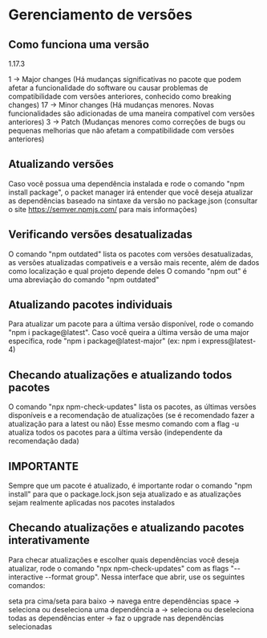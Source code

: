 # Gerenciamento de versões

## Como funciona uma versão

1.17.3

1 -> Major changes (Há mudanças significativas no pacote que podem afetar a funcionalidade do software ou causar problemas de compatibilidade com versões anteriores, conhecido como breaking changes)
17 -> Minor changes (Há mudanças menores. Novas funcionalidades são adicionadas de uma maneira compatível com versões anteriores)
3 -> Patch (Mudanças menores como correções de bugs ou pequenas melhorias que não afetam a compatibilidade com versões anteriores)

## Atualizando versões

Caso você possua uma dependência instalada e rode o comando "npm install package", o packet manager irá entender que você deseja atualizar as dependências baseado na sintaxe da versão no package.json (consultar o site https://semver.npmjs.com/ para mais informações)

## Verificando versões desatualizadas

O comando "npm outdated" lista os pacotes com versões desatualizadas, as versões atualizadas compativeis e a versão mais recente, além de dados como localização e qual projeto depende deles
O comando "npm out" é uma abreviação do comando "npm outdated"

## Atualizando pacotes individuais

Para atualizar um pacote para a última versão disponível, rode o comando "npm i package@latest". Caso você queira a última versão de uma major específica, rode "npm i package@latest-major" (ex: npm i express@latest-4)

## Checando atualizações e atualizando todos pacotes

O comando "npx npm-check-updates" lista os pacotes, as últimas versões disponíveis e a recomendação de atualizações (se é recomendado fazer a atualização para a latest ou não)
Esse mesmo comando com a flag -u atualiza todos os pacotes para a última versão (independente da recomendação dada)

## IMPORTANTE

Sempre que um pacote é atualizado, é importante rodar o comando "npm install" para que o package.lock.json seja atualizado e as atualizações sejam realmente aplicadas nos pacotes instalados

## Checando atualizações e atualizando pacotes interativamente

Para checar atualizações e escolher quais dependências você deseja atualizar, rode o comando "npx npm-check-updates" com as flags "--interactive --format group". Nessa interface que abrir, use os seguintes comandos:

seta pra cima/seta para baixo -> navega entre dependências
space -> seleciona ou deseleciona uma dependência
a -> seleciona ou deseleciona todas as dependências
enter -> faz o upgrade nas dependências selecionadas
